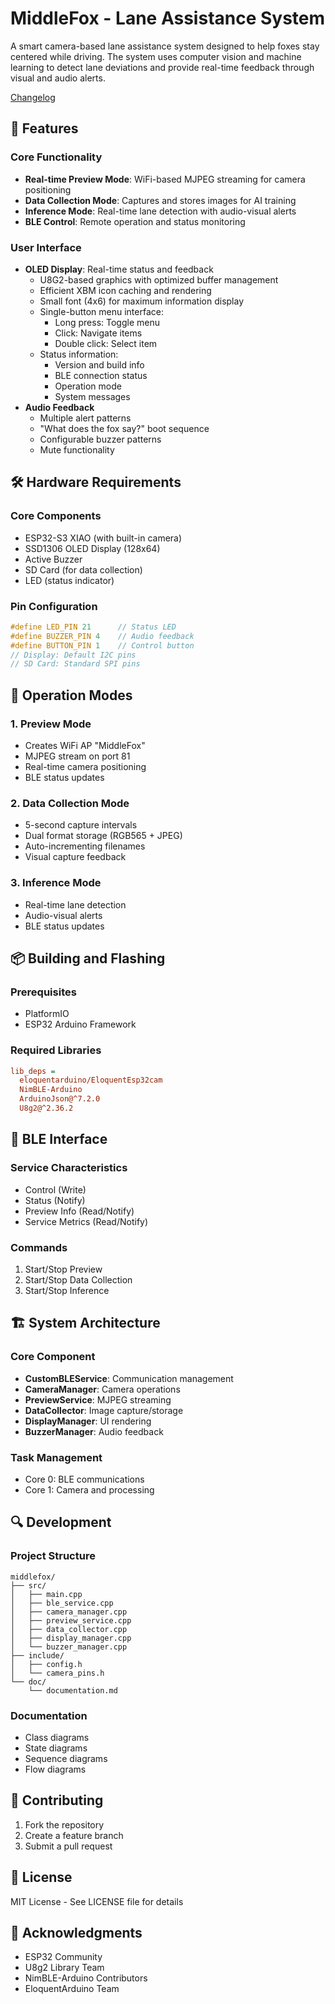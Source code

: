 # MiddleFox - Lane Assistance System

A smart camera-based lane assistance system designed to help foxes stay centered while driving. The system uses computer vision and machine learning to detect lane deviations and provide real-time feedback through visual and audio alerts.

[Changelog](CHANGELOG.md)

## 🚀 Features

### Core Functionality

- **Real-time Preview Mode**: WiFi-based MJPEG streaming for camera positioning
- **Data Collection Mode**: Captures and stores images for AI training
- **Inference Mode**: Real-time lane detection with audio-visual alerts
- **BLE Control**: Remote operation and status monitoring

### User Interface

- **OLED Display**: Real-time status and feedback
  - U8G2-based graphics with optimized buffer management
  - Efficient XBM icon caching and rendering
  - Small font (4x6) for maximum information display
  - Single-button menu interface:
    - Long press: Toggle menu
    - Click: Navigate items
    - Double click: Select item
  - Status information:
    - Version and build info
    - BLE connection status
    - Operation mode
    - System messages
- **Audio Feedback**
  - Multiple alert patterns
  - "What does the fox say?" boot sequence
  - Configurable buzzer patterns
  - Mute functionality

## 🛠️ Hardware Requirements

### Core Components

- ESP32-S3 XIAO (with built-in camera)
- SSD1306 OLED Display (128x64)
- Active Buzzer
- SD Card (for data collection)
- LED (status indicator)

### Pin Configuration

```cpp
#define LED_PIN 21      // Status LED
#define BUZZER_PIN 4    // Audio feedback
#define BUTTON_PIN 1    // Control button
// Display: Default I2C pins
// SD Card: Standard SPI pins
```

## 🔧 Operation Modes

### 1. Preview Mode

- Creates WiFi AP "MiddleFox"
- MJPEG stream on port 81
- Real-time camera positioning
- BLE status updates

### 2. Data Collection Mode

- 5-second capture intervals
- Dual format storage (RGB565 + JPEG)
- Auto-incrementing filenames
- Visual capture feedback

### 3. Inference Mode

- Real-time lane detection
- Audio-visual alerts
- BLE status updates

## 📦 Building and Flashing

### Prerequisites

- PlatformIO
- ESP32 Arduino Framework

### Required Libraries

```ini
lib_deps =
  eloquentarduino/EloquentEsp32cam
  NimBLE-Arduino
  ArduinoJson@^7.2.0
  U8g2@^2.36.2
```

## 🔌 BLE Interface

### Service Characteristics

- Control (Write)
- Status (Notify)
- Preview Info (Read/Notify)
- Service Metrics (Read/Notify)

### Commands

1. Start/Stop Preview
2. Start/Stop Data Collection
3. Start/Stop Inference

## 🏗️ System Architecture

### Core Component

- **CustomBLEService**: Communication management
- **CameraManager**: Camera operations
- **PreviewService**: MJPEG streaming
- **DataCollector**: Image capture/storage
- **DisplayManager**: UI rendering
- **BuzzerManager**: Audio feedback

### Task Management

- Core 0: BLE communications
- Core 1: Camera and processing

## 🔍 Development

### Project Structure

```
middlefox/
├── src/
│   ├── main.cpp
│   ├── ble_service.cpp
│   ├── camera_manager.cpp
│   ├── preview_service.cpp
│   ├── data_collector.cpp
│   ├── display_manager.cpp
│   └── buzzer_manager.cpp
├── include/
│   ├── config.h
│   └── camera_pins.h
└── doc/
    └── documentation.md
```

### Documentation

- Class diagrams
- State diagrams
- Sequence diagrams
- Flow diagrams

## 📝 Contributing

1. Fork the repository
2. Create a feature branch
3. Submit a pull request

## 📄 License

MIT License - See LICENSE file for details

## 🙏 Acknowledgments

- ESP32 Community
- U8g2 Library Team
- NimBLE-Arduino Contributors
- EloquentArduino Team

